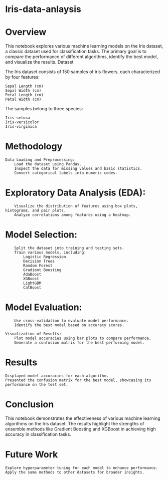 # lris-data-anlaysis
# Overview

This notebook explores various machine learning models on the Iris dataset, a classic dataset used for classification tasks. The primary goal is to compare the performance of different algorithms, identify the best model, and visualize the results.
Dataset

The Iris dataset consists of 150 samples of iris flowers, each characterized by four features:

    Sepal Length (cm)
    Sepal Width (cm)
    Petal Length (cm)
    Petal Width (cm)

The samples belong to three species:

    Iris-setosa
    Iris-versicolor
    Iris-virginica

# Methodology

    Data Loading and Preprocessing:
        Load the dataset using Pandas.
        Inspect the data for missing values and basic statistics.
        Convert categorical labels into numeric codes.

   # Exploratory Data Analysis (EDA):
        Visualize the distribution of features using box plots, histograms, and pair plots.
        Analyze correlations among features using a heatmap.

   # Model Selection:
        Split the dataset into training and testing sets.
        Train various models, including:
            Logistic Regression
            Decision Trees
            Random Forest
            Gradient Boosting
            AdaBoost
            XGBoost
            LightGBM
            CatBoost

   # Model Evaluation:
        Use cross-validation to evaluate model performance.
        Identify the best model based on accuracy scores.

    Visualization of Results:
        Plot model accuracies using bar plots to compare performance.
        Generate a confusion matrix for the best-performing model.

# Results

    Displayed model accuracies for each algorithm.
    Presented the confusion matrix for the best model, showcasing its performance on the test set.
# Conclusion

This notebook demonstrates the effectiveness of various machine learning algorithms on the Iris dataset. The results highlight the strengths of ensemble methods like Gradient Boosting and XGBoost in achieving high accuracy in classification tasks.
# Future Work

    Explore hyperparameter tuning for each model to enhance performance.
    Apply the same methods to other datasets for broader insights.



